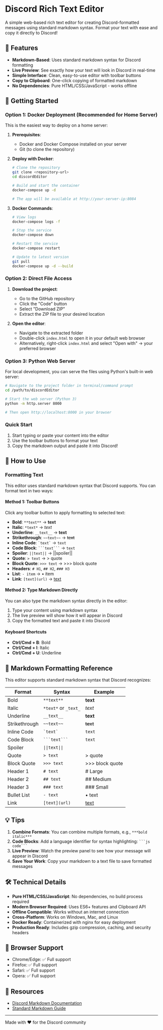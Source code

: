 # Discord Rich Text Editor

A simple web-based rich text editor for creating Discord-formatted messages using standard markdown syntax. Format your text with ease and copy it directly to Discord!

## 🌟 Features

- **Markdown-Based**: Uses standard markdown syntax for Discord formatting
- **Live Preview**: See exactly how your text will look in Discord in real-time
- **Simple Interface**: Clean, easy-to-use editor with toolbar buttons
- **Copy to Clipboard**: One-click copying of formatted markdown
- **No Dependencies**: Pure HTML/CSS/JavaScript - works offline

## 🚀 Getting Started

### Option 1: Docker Deployment (Recommended for Home Server)

This is the easiest way to deploy on a home server:

1. **Prerequisites**:
   - Docker and Docker Compose installed on your server
   - Git (to clone the repository)

2. **Deploy with Docker**:
   ```bash
   # Clone the repository
   git clone <repository-url>
   cd discordEditor
   
   # Build and start the container
   docker-compose up -d
   
   # The app will be available at http://your-server-ip:8084
   ```

3. **Docker Commands**:
   ```bash
   # View logs
   docker-compose logs -f
   
   # Stop the service
   docker-compose down
   
   # Restart the service
   docker-compose restart
   
   # Update to latest version
   git pull
   docker-compose up -d --build
   ```

### Option 2: Direct File Access

1. **Download the project**:
   - Go to the GitHub repository
   - Click the "Code" button
   - Select "Download ZIP"
   - Extract the ZIP file to your desired location

2. **Open the editor**:
   - Navigate to the extracted folder
   - Double-click `index.html` to open it in your default web browser
   - Alternatively, right-click `index.html` and select "Open with" → your preferred browser

### Option 3: Python Web Server

For local development, you can serve the files using Python's built-in web server:

```bash
# Navigate to the project folder in terminal/command prompt
cd /path/to/discordEditor

# Start the web server (Python 3)
python -m http.server 8000

# Then open http://localhost:8000 in your browser
```

### Quick Start

1. Start typing or paste your content into the editor
2. Use the toolbar buttons to format your text
3. Copy the markdown output and paste it into Discord!

## 📝 How to Use

### Formatting Text

This editor uses standard markdown syntax that Discord supports. You can format text in two ways:

#### Method 1: Toolbar Buttons
Click any toolbar button to apply formatting to selected text:

- **Bold**: `**text**` → **text**
- **Italic**: `*text*` → *text*
- **Underline**: `__text__` → __text__
- **Strikethrough**: `~~text~~` → ~~text~~
- **Inline Code**: `` `text` `` → `text`
- **Code Block**: ` ```text``` ` → ```text```
- **Spoiler**: `||text||` → ||spoiler||
- **Quote**: `> text` → > quote
- **Block Quote**: `>>> text` → >>> block quote
- **Headers**: `# H1`, `## H2`, `### H3`
- **List**: `- item` → • item
- **Link**: `[text](url)` → [text](url)

#### Method 2: Type Markdown Directly
You can also type the markdown syntax directly in the editor:

1. Type your content using markdown syntax
2. The live preview will show how it will appear in Discord
3. Copy the formatted text and paste it into Discord

#### Keyboard Shortcuts
- **Ctrl/Cmd + B**: Bold
- **Ctrl/Cmd + I**: Italic
- **Ctrl/Cmd + U**: Underline

## 🎨 Markdown Formatting Reference

This editor supports standard markdown syntax that Discord recognizes:

| Format | Syntax | Example |
|--------|--------|---------|
| Bold | `**text**` | **text** |
| Italic | `*text*` or `_text_` | *text* |
| Underline | `__text__` | __text__ |
| Strikethrough | `~~text~~` | ~~text~~ |
| Inline Code | `` `text` `` | `text` |
| Code Block | ` ```text``` ` | ```text``` |
| Spoiler | `\|\|text\|\|` | ||spoiler|| |
| Quote | `> text` | > quote |
| Block Quote | `>>> text` | >>> block quote |
| Header 1 | `# text` | # Large |
| Header 2 | `## text` | ## Medium |
| Header 3 | `### text` | ### Small |
| Bullet List | `- text` | • text |
| Link | `[text](url)` | [text](url) |

## 💡 Tips

1. **Combine Formats**: You can combine multiple formats, e.g., `***bold italic***`
2. **Code Blocks**: Add a language identifier for syntax highlighting: ` ```js code``` `
3. **Live Preview**: Watch the preview panel to see how your message will appear in Discord
4. **Save Your Work**: Copy your markdown to a text file to save formatted messages

## 🛠️ Technical Details

- **Pure HTML/CSS/JavaScript**: No dependencies, no build process required
- **Modern Browser Required**: Uses ES6+ features and Clipboard API
- **Offline Compatible**: Works without an internet connection
- **Cross-Platform**: Works on Windows, Mac, and Linux
- **Docker Ready**: Containerized with nginx for easy deployment
- **Production Ready**: Includes gzip compression, caching, and security headers

## 📱 Browser Support

- Chrome/Edge: ✅ Full support
- Firefox: ✅ Full support  
- Safari: ✅ Full support
- Opera: ✅ Full support

## 🔗 Resources

- [Discord Markdown Documentation](https://support.discord.com/hc/en-us/articles/210298617-Markdown-Text-101)
- [Standard Markdown Guide](https://www.markdownguide.org/)

---

Made with ❤️ for the Discord community

